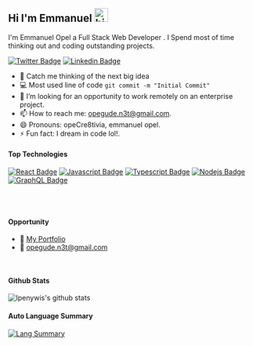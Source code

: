 ## Hi I'm Emmanuel <img src="https://user-images.githubusercontent.com/1303154/88677602-1635ba80-d120-11ea-84d8-d263ba5fc3c0.gif" width="28px" height="28px" alt="hi">

I'm Emmanuel Opel a Full Stack Web Developer . I Spend most of time thinking out and coding outstanding projects.


[![Twitter Badge](https://img.shields.io/badge/-@EmmanuelOpel-1ca0f1?style=flat&labelColor=1ca0f1&logo=twitter&logoColor=white&link=https://twitter.com/EmmanuelOpel)](https://twitter.com/EmmanuelOpel)  [![Linkedin Badge](https://img.shields.io/badge/-emmanuelopel-0e76a8?style=flat&labelColor=0e76a8&logo=linkedin&logoColor=white)](https://www.linkedin.com/in/emmanuelopel/) 

<!-- TODO: Add last video link -->

- 🔭 Catch me thinking of the next big idea 
- :computer: Most used line of code `git commit -m "Initial Commit"`
- 🤔 I’m looking for an opportunity to work remotely on an enterprise project.
- 📫 How to reach me: opegude.n3t@gmail.com.
- 😄 Pronouns: opeCre8tivia, emmanuel opel.
- ⚡ Fun fact: I dream in code lol!.

#### Top Technologies

<!-- TODO: Make technologies links takes you to repositories -->

[![React Badge](https://img.shields.io/badge/-React-61DBFB?style=for-the-badge&labelColor=black&logo=react&logoColor=61DBFB)](#) [![Javascript Badge](https://img.shields.io/badge/-Javascript-F0DB4F?style=for-the-badge&labelColor=black&logo=javascript&logoColor=F0DB4F)](#) [![Typescript Badge](https://img.shields.io/badge/-Typescript-007acc?style=for-the-badge&labelColor=black&logo=typescript&logoColor=007acc)](#) [![Nodejs Badge](https://img.shields.io/badge/-Nodejs-3C873A?style=for-the-badge&labelColor=black&logo=node.js&logoColor=3C873A)](#) [![GraphQL Badge](https://img.shields.io/badge/-GraphQl-e535ab?style=for-the-badge&labelColor=black&logo=node.js&logoColor=e535ab)](#)

<br />
<br />

#### Opportunity
- :paperclip: [My Portfolio](https://bit.ly/contactopel)
- :email: opegude.n3t@gmail.com
<br >

#### Github Stats

![Ipenywis's github stats](https://github-readme-stats.vercel.app/api?username=opeCre8tivia&count_private=true&theme=gotham&hide=contribs)

#### Auto Language Summary
[![Lang Summary](https://github-readme-stats.vercel.app/api/top-langs/?username=opeCre8tivia)](https://github.com/opeCre8tivia/github-readme-stats)
